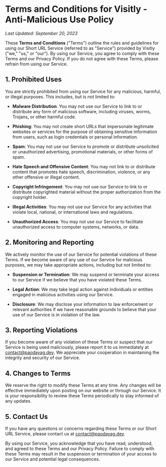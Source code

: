 # Terms and Conditions for Visitly - Anti-Malicious Use Policy

*Last Updated: September 20, 2023*

These **Terms and Conditions** ("Terms") outline the rules and guidelines for using our Short URL Service (referred to as "Service") provided by Visitly ("we," "us," or "our"). By using our Service, you agree to comply with these Terms and our Privacy Policy. If you do not agree with these Terms, please refrain from using our Service.

## 1. Prohibited Uses

You are strictly prohibited from using our Service for any malicious, harmful, or illegal purposes. This includes, but is not limited to:

- **Malware Distribution**: You may not use our Service to link to or distribute any form of malicious software, including viruses, worms, Trojans, or other harmful code.

- **Phishing**: You may not create short URLs that impersonate legitimate websites or services for the purpose of obtaining sensitive information from users, such as login credentials or personal information.

- **Spam**: You may not use our Service to promote or distribute unsolicited or unauthorized advertising, promotional materials, or other forms of spam.

- **Hate Speech and Offensive Content**: You may not link to or distribute content that promotes hate speech, discrimination, violence, or any other offensive or illegal content.

- **Copyright Infringement**: You may not use our Service to link to or distribute copyrighted material without the proper authorization from the copyright holder.

- **Illegal Activities**: You may not use our Service for any activities that violate local, national, or international laws and regulations.

- **Unauthorized Access**: You may not use our Service to facilitate unauthorized access to computer systems, networks, or data.

## 2. Monitoring and Reporting

We actively monitor the use of our Service for potential violations of these Terms. If we become aware of any use of our Service for malicious purposes, we may take appropriate actions, including but not limited to:

- **Suspension or Termination**: We may suspend or terminate your access to our Service if we believe that you have violated these Terms.

- **Legal Action**: We may take legal action against individuals or entities engaged in malicious activities using our Service.

- **Disclosure**: We may disclose your information to law enforcement or relevant authorities if we have reasonable grounds to believe that your use of our Service is in violation of the law.

## 3. Reporting Violations

If you become aware of any violation of these Terms or suspect that our Service is being used maliciously, please report it to us immediately at contact@paodayag.dev. We appreciate your cooperation in maintaining the integrity and security of our Service.

## 4. Changes to Terms

We reserve the right to modify these Terms at any time. Any changes will be effective immediately upon posting on our website or through our Service. It is your responsibility to review these Terms periodically to stay informed of any updates.

## 5. Contact Us

If you have any questions or concerns regarding these Terms or our Short URL Service, please contact us at contact@paodayag.dev.

By using our Service, you acknowledge that you have read, understood, and agreed to these Terms and our Privacy Policy. Failure to comply with these Terms may result in the suspension or termination of your access to our Service and potential legal consequences.